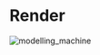 # Render
![modelling_machine](https://user-images.githubusercontent.com/66368312/86540043-07cdf780-bf02-11ea-8b42-192abf0b5394.png)

